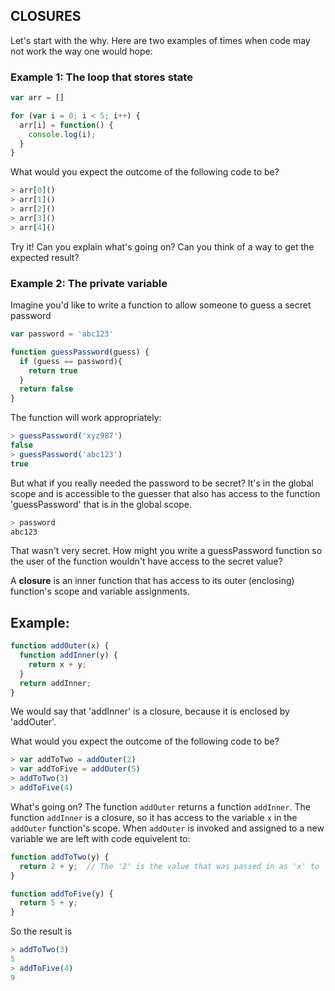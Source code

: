 ## CLOSURES
Let's start with the why. Here are two examples of times when code may not work the way one would hope:

### Example 1: The loop that stores state
```javascript
var arr = []

for (var i = 0; i < 5; i++) {
  arr[i] = function() {
    console.log(i);
  }
}
```

What would you expect the outcome of the following code to be?
```javascript
> arr[0]()
> arr[1]()
> arr[2]()
> arr[3]()
> arr[4]()
```

Try it! Can you explain what's going on? Can you think of a way to get the expected result?

### Example 2: The private variable
Imagine you'd like to write a function to allow someone to guess a secret password

```javascript
var password = 'abc123'

function guessPassword(guess) {
  if (guess == password){ 
    return true
  }
  return false
}
```

The function will work appropriately: 

```javascript
> guessPassword('xyz987')
false
> guessPassword('abc123')
true
```

But what if you really needed the password to be secret? It's in the global scope and is accessible to the guesser that also has access to the function 'guessPassword' that is in the global scope. 

```javascript
> password
abc123
```

That wasn't very secret. How might you write a guessPassword function so the user of the function wouldn't have access to the secret value? 

A **closure** is an inner function that has access to its outer (enclosing) function's scope and variable assignments. 

## Example:
```javascript
function addOuter(x) {
  function addInner(y) {
    return x + y;
  }
  return addInner;
}
```

We would say that 'addInner' is a closure, because it is enclosed by 'addOuter'.

What would you expect the outcome of the following code to be?

```javascript
> var addToTwo = addOuter(2)
> var addToFive = addOuter(5)
> addToTwo(3)
> addToFive(4)
```

What's going on? The function `addOuter` returns a function `addInner`. The function `addInner` is a closure, so it has access to the variable `x` in the `addOuter` function's scope. When `addOuter` is invoked and assigned to a new variable we are left with code equivelent to: 

```javascript
function addToTwo(y) {
  return 2 + y;  // The '2' is the value that was passed in as 'x' to 'addOuter' when 'addToTwo' was defined
}

function addToFive(y) {
  return 5 + y;
}
```

So the result is 
```javascript
> addToTwo(3)
5
> addToFive(4)
9
```



